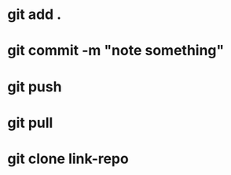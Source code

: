 <!-- link nộp bài tập: -->
<!-- các lệnh git cần nhớ -->

# git add .

# git commit -m "note something"

# git push

# git pull

# git clone link-repo
